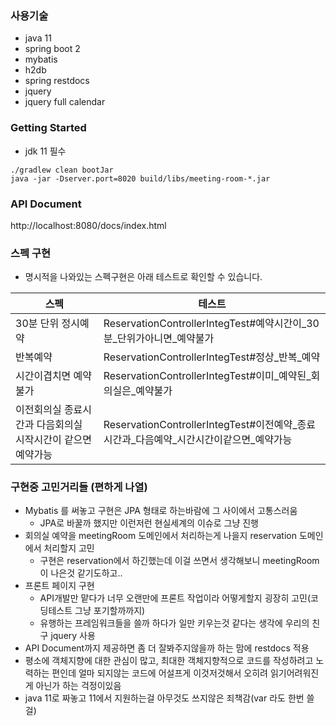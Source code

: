 ### 사용기술
- java 11
- spring boot 2
- mybatis
- h2db
- spring restdocs
- jquery
- jquery full calendar

### Getting Started
- jdk 11 필수

```
./gradlew clean bootJar
java -jar -Dserver.port=8020 build/libs/meeting-room-*.jar
```

### API Document
http://localhost:8080/docs/index.html

### 스펙 구현
- 명시적을 나와있는 스펙구현은 아래 테스트로 확인할 수 있습니다.

|스펙|테스트|
|---|---|
|30분 단위 정시예약|ReservationControllerIntegTest#예약시간이_30분_단위가아니면_예약불가|
|반복예약|ReservationControllerIntegTest#정상_반복_예약|
|시간이겹치면 예약불가|ReservationControllerIntegTest#이미_예약된_회의실은_예약불가|
|이전회의실 종료시간과 다음회의실 시작시간이 같으면 예약가능|ReservationControllerIntegTest#이전예약_종료시간과_다음예약_시간시간이같으면_예약가능|

### 구현중 고민거리들 (편하게 나열)
- Mybatis 를 써놓고 구현은 JPA 형태로 하는바람에 그 사이에서 고통스러움
  - JPA로 바꿀까 했지만 이런저런 현실세계의 이슈로 그냥 진행
- 회의실 예약을 meetingRoom 도메인에서 처리하는게 나을지 reservation 도메인에서 처리할지 고민
  - 구현은 reservation에서 하긴했는데 이걸 쓰면서 생각해보니 meetingRoom이 나은것 같기도하고..
- 프론트 페이지 구현
  - API개발만 맡다가 너무 오랜만에 프론트 작업이라 어떻게할지 굉장히 고민(코딩테스트 그냥 포기할까까지)
  - 유행하는 프레임워크들을 쓸까 하다가 일만 키우는것 같다는 생각에 우리의 친구 jquery 사용
- API Document까지 제공하면 좀 더 잘봐주지않을까 하는 맘에 restdocs 적용
- 평소에 객체지향에 대한 관심이 많고, 최대한 객체지향적으로 코드를 작성하려고 노력하는 편인데 얼마 되지않는 코드에 어설프게 이것저것해서 오히려 읽기어려워진게 아닌가 하는 걱정이있음
- java 11로 짜놓고 11에서 지원하는걸 아무것도 쓰지않은 죄책감(var 라도 한번 쓸걸)
